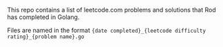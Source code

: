 This repo contains a list of leetcode.com problems and solutions that Rod has completed in Golang.

Files are named in the format `{date completed}_{leetcode difficulty rating}_{problem name}.go`
